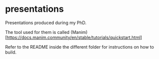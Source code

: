 # presentations
Presentations produced during my PhD.

The tool used for them is called (Manim)[https://docs.manim.community/en/stable/tutorials/quickstart.html]

Refer to the README inside the different folder for instructions on how to build.
